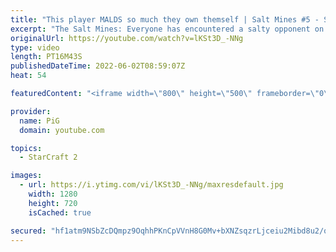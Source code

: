 ```yaml
---
title: "This player MALDS so much they own themself | Salt Mines #5 - StarCraft 2"
excerpt: "The Salt Mines: Everyone has encountered a salty opponent on the StarCraft ladder before. Send in your funniest, saltiest replays to RateMyStarCraft@gmail.com with “Salt Mines” in the title + in the body of the email add your IGN & Rank & Why you think your opponent got salty. -- 🐷 Second Channel for"
originalUrl: https://youtube.com/watch?v=lKSt3D_-NNg
type: video
length: PT16M43S
publishedDateTime: 2022-06-02T08:59:07Z
heat: 54

featuredContent: "<iframe width=\"800\" height=\"500\" frameborder=\"0\" src=\"https://www.youtube.com/embed/lKSt3D_-NNg\" allow=\"accelerometer; autoplay; encrypted-media; gyroscope; picture-in-picture\" allowfullscreen></iframe>"

provider:
  name: PiG
  domain: youtube.com

topics:
  - StarCraft 2

images:
  - url: https://i.ytimg.com/vi/lKSt3D_-NNg/maxresdefault.jpg
    width: 1280
    height: 720
    isCached: true

secured: "hf1atm9NSbZcDQmpz9OqhhPKnCpVVnH8G0Mv+bXNZsqzrLjceiu2Mibd8u2/qPCFVea2KNxnKSWvWb/zp/Z9hmQlRmEwGNMnZIWz8ohtCCuaRatbTPw5XidizpIFQifvtKHohqWd/Nm41BL9HZaSm5h3md4SKxUajoUA9AS0q+HnytMHd131rMM0SDl4rx/QwlJlz1CPyaauJsWQ6xGLUPVPjiYDRvm6MHNUKXc3NwKfB/Lrw1eI+FT6fToAELozHz1+VJRT+owlw+3dDcamha0XjIubyZxeZIcwU9E7glJyrw4abLJ+UZaLgUZCpAvThpMlfna3iDdbvp8X99xwBdPNHbSP8BGXNVmR0Z7OW12lI8I7ehPctospY4kDAsBAD0HPhrpQbUv56swTDPlpQTJkbJ/IMuVIezv6ttzy8JE=;e4ra+eKGKjEIepCbVhOk+w=="
---
```


